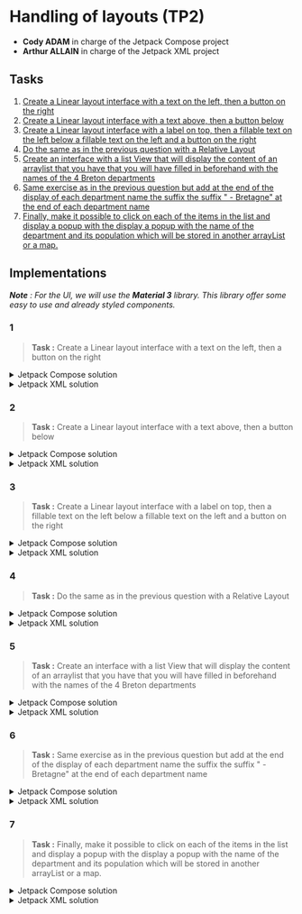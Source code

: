 # Handling of layouts (TP2)

- **Cody ADAM** in charge of the Jetpack Compose project
- **Arthur ALLAIN** in charge of the Jetpack XML project

<!-- 
TP report to be handed in to your teacher before : 26/02/2023 at 23h59
Link for the TP report: https://forms.gle/wmTKBZhJPXhckxJ46 
-->


<!-- 
Your lab report should provide all the code and a clear explanation of your implementation for each question.
The implementation can be done in Java or Kotlin. 
All the tools that you will have used for the realization of the TP must be mentioned and their mentioned and their use specified and justified. 
The report of the practical work must mention clearly mention the names of the participants and the number of the practical work and also clearly indicate the questions to which the answers refer. 
-->

## Tasks

1. [Create a Linear layout interface with a text on the left, then a button on the right](#1)
2. [Create a Linear layout interface with a text above, then a button below](#2)
3. [Create a Linear layout interface with a label on top, then a fillable text on the left below a fillable text on the left and a button on the right](#3)
4. [Do the same as in the previous question with a Relative Layout](#4)
5. [Create an interface with a list View that will display the content of an arraylist that you have that you will have filled in beforehand with the names of the 4 Breton departments](#5)
6. [Same exercise as in the previous question but add at the end of the display of each department name the suffix the suffix " - Bretagne" at the end of each department name](#6)
7. [Finally, make it possible to click on each of the items in the list and display a popup with the display a popup with the name of the department and its population which will be stored in another arrayList or a map.](#7)

## Implementations

***Note** : For the UI, we will use the **Material 3** library. This library offer some easy to use and already styled components.*

### 1 

> **Task :** Create a Linear layout interface with a text on the left, then a button on the right

<details>
<summary>Jetpack Compose solution</summary><br/>

First to display something on the app, for example a "Hello World", we need to create a `@Composable` function. This function will be called by the `setContent` function of the `MainActivity` class. 

```kotlin
class MainActivity : ComponentActivity() {
    override fun onCreate(savedInstanceState: Bundle?) {
        super.onCreate(savedInstanceState)
        setContent {
            App()
        }
    }
}

@Composable
@Preview(showBackground = true, showSystemUi = true)
fun App() {
    MaterialTheme {
        Text(text = "Hello World")
    }
}
```

The `@Preview` annotation is used to display the UI in the Android Studio preview. 

This is the result :

![Hello World](./assets/hello_world.png)

In order to display a text on the left and a button on the right, we need to use a `Row` composable. The `Row` composable is a layout composable that places its children horizontally. 


This is the code that solves the task:

```kotlin
@Composable
@Preview(showBackground = true)
fun Part1() {
    Row(
        horizontalArrangement = Arrangement.spacedBy(10.dp),
        verticalAlignment = Alignment.CenterVertically,
    ) {
        Text("Hello world!")
        Button(onClick = {}) {
            Text("Button !")
        }
    }
}
```

If we preview the composable we will have this result :

![part1](assets/part1.png)

We can then add this component to the `App` composable with some styling :

```kotlin

@Composable
@Preview(showBackground = true, showSystemUi = true)
fun App() {
    MaterialTheme {
        Box(...) { // used to add padding and scrollable to the content
            Part1()
        }
    }
}
```

The result is :
![part1.2](assets/part1.2.png)



</details>

<details>
<summary>Jetpack XML solution</summary><br/>

TODO
</details>

### 2

> **Task :** Create a Linear layout interface with a text above, then a button below

<details>
<summary>Jetpack Compose solution</summary><br/>

This is very similar to the previous task. We just need to use a `Column` composable instead of a `Row` composable. The `Column` composable is a layout composable that places its children vertically.

```kotlin
@Composable
@Preview(showBackground = true)
fun Part2() {
    Column(
        verticalArrangement = Arrangement.spacedBy(10.dp),
        horizontalAlignment = Alignment.CenterHorizontally,
    ) {
        Text("Hello world!")
        Button(onClick = {}) {
            Text("Button !")
        }
    }
}
```
***Note** : the `Text` and `Button` classes are provided by the `Material 3` library*

We then add this composable to the `App` composable:

```kotlin
@Composable
@Preview(showBackground = true, showSystemUi = true)
@Preview(showBackground = true, heightDp = 1720)
fun App() {
    MaterialTheme {
        Box(...) {
            Column(...) {
                Part1()
                Divider()
                Part2()
            }
        }
    }
}
```

***Note** : The `Divider` composable is provided by the `Material 3` library. It is used to add a separator line between the two parts.*

The result is the following :

![part2](assets/part2.png)

</details>

<details>
<summary>Jetpack XML solution</summary><br/>

TODO
</details>

### 3

> **Task :** Create a Linear layout interface with a label on top, then a fillable text on the left below a fillable text on the left and a button on the right

<details>
<summary>Jetpack Compose solution</summary><br/>

Compose TODO
</details>


<details>
<summary>Jetpack XML solution</summary><br/>

XML TODO
</details>


### 4

> **Task :** Do the same as in the previous question with a Relative Layout

<details>
<summary>Jetpack Compose solution</summary><br/>

Compose TODO
</details>


<details>
<summary>Jetpack XML solution</summary><br/>

XML TODO
</details>

### 5

> **Task :** Create an interface with a list View that will display the content of an arraylist that you have that you will have filled in beforehand with the names of the 4 Breton departments

<details>
<summary>Jetpack Compose solution</summary><br/>

Compose TODO
</details>


<details>
<summary>Jetpack XML solution</summary><br/>

XML TODO
</details>

### 6

> **Task :** Same exercise as in the previous question but add at the end of the display of each department name the suffix the suffix " - Bretagne" at the end of each department name

<details>
<summary>Jetpack Compose solution</summary><br/>

Compose TODO
</details>


<details>
<summary>Jetpack XML solution</summary><br/>

XML TODO
</details>

### 7

> **Task :** Finally, make it possible to click on each of the items in the list and display a popup with the display a popup with the name of the department and its population which will be stored in another arrayList or a map.

<details>
<summary>Jetpack Compose solution</summary><br/>

Compose TODO
</details>


<details>
<summary>Jetpack XML solution</summary><br/>

XML TODO
</details>